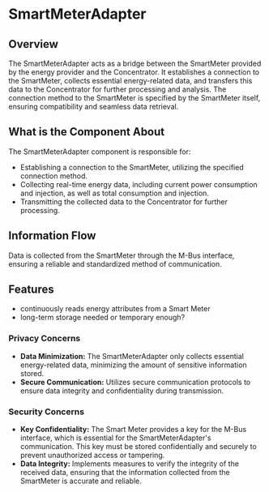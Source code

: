 # SmartMeterAdapter

## Overview

The SmartMeterAdapter acts as a bridge between the SmartMeter provided by the energy provider and the Concentrator. It establishes a connection to the SmartMeter, collects essential energy-related data, and transfers this data to the Concentrator for further processing and analysis. The connection method to the SmartMeter is specified by the SmartMeter itself, ensuring compatibility and seamless data retrieval.

## What is the Component About

The SmartMeterAdapter component is responsible for:

- Establishing a connection to the SmartMeter, utilizing the specified connection method.
- Collecting real-time energy data, including current power consumption and injection, as well as total consumption and injection.
- Transmitting the collected data to the Concentrator for further processing.

## Information Flow

Data is collected from the SmartMeter through the M-Bus interface, ensuring a reliable and standardized method of communication.

## Features

- continuously reads energy attributes from a Smart Meter
- long-term storage needed or temporary enough?

### Privacy Concerns

- **Data Minimization:** The SmartMeterAdapter only collects essential energy-related data, minimizing the amount of sensitive information stored.
- **Secure Communication:** Utilizes secure communication protocols to ensure data integrity and confidentiality during transmission.

### Security Concerns

- **Key Confidentiality:** The Smart Meter provides a key for the M-Bus interface, which is essential for the SmartMeterAdapter's communication. This key must be stored confidentially and securely to prevent unauthorized access or tampering.
- **Data Integrity:** Implements measures to verify the integrity of the received data, ensuring that the information collected from the SmartMeter is accurate and reliable.
